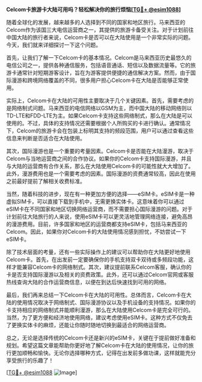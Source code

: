 **Celcom卡旅游卡大陆可用吗？轻松解决你的旅行烦恼[[TG💪+ @esim1088](https://t.me/s/esim1088)]**

随着全球化的发展，越来越多的人选择到不同的国家和地区旅行。马来西亚的Celcom作为该国三大电信运营商之一，其提供的旅游卡备受关注。对于计划前往中国大陆的旅行者来说，Celcom卡是否可以在大陆使用是一个非常实际的问题。今天，我们就来详细探讨一下这个问题。

首先，让我们了解一下Celcom卡的基本情况。Celcom是马来西亚历史最悠久的电信公司之一，提供各种通信服务，包括语音通话、短信以及数据流量等。它的旅游卡通常针对短期游客设计，旨在为游客提供便捷的通信解决方案。然而，由于国际漫游和跨境网络覆盖的不同，很多用户担心Celcom卡在大陆是否能够正常使用。

实际上，Celcom卡在大陆的可用性主要取决于几个关键因素。首先，需要考虑的是网络制式问题。马来西亚的电信网络以GSM为主，而中国大陆的移动网络则以TD-LTE和FDD-LTE为主。如果Celcom卡支持这些网络制式，那么在大陆是可以使用的。不过，具体的支持情况还需要根据个人所购买的卡进行确认。通常情况下，Celcom的旅游卡会在包装上标明其支持的频段范围，用户可以通过查看这些信息来判断是否适合在大陆使用。

其次，国际漫游也是一个重要的考量因素。Celcom卡是否能在大陆漫游，取决于Celcom与当地运营商之间的合作协议。如果你的Celcom卡支持国际漫游，并且与大陆的运营商有合作关系，那么在大陆使用Celcom卡的可能性就大大增加了。此外，漫游费用也是一个需要考虑的因素。国际漫游的资费通常较高，因此在使用之前最好提前了解相关收费标准。

当然，随着科技的进步，现在有一种更加方便的选择——eSIM卡。eSIM卡是一种虚拟SIM卡，可以直接下载到手机中，无需更换实体卡。这意味着你可以通过eSIM卡在不同国家和地区切换网络运营商，而不需要担心国际漫游的问题。对于计划前往大陆旅行的人来说，使用eSIM卡可以更灵活地管理网络连接，避免高昂的漫游费用。目前，许多国家和地区的运营商都支持eSIM卡，包括马来西亚的Celcom。因此，如果你对Celcom卡的大陆使用情况感到担忧，不妨尝试一下eSIM卡。

除了技术层面的考量，还有一些实际操作上的建议可以帮助你在大陆更好地使用Celcom卡。首先，在出发前一定要确保你的手机支持双卡双待或多频段功能，这样才能兼容Celcom卡的网络制式。其次，建议提前联系Celcom客服，确认你的卡是否支持国际漫游以及相关的资费政策。此外，还可以通过Celcom官网或客服热线查询大陆的合作运营商信息，以便在到达后快速找到可用的网络。

最后，我们再来总结一下Celcom卡在大陆的可用性。总体而言，Celcom卡在大陆的使用情况取决于网络制式、国际漫游协议以及手机设备的支持情况。如果你的卡支持相应的网络制式并能顺利漫游，那么在大陆使用Celcom卡是完全可行的。当然，为了更方便和经济地使用网络，建议考虑使用eSIM卡。这种方式不仅免去了更换实体卡的麻烦，还能让你随时随地切换到最适合的网络运营商。

总之，无论是选择传统的Celcom卡还是新兴的eSIM卡，关键在于提前做好准备和规划。希望这篇文章能帮助你更好地了解Celcom卡在大陆的使用情况，让你的旅行更加顺畅和愉快。无论你选择哪种方式，记得在出发前多做功课，这样就能充分享受旅行的乐趣了！

[[TG💪+ @esim1088](https://t.me/s/esim1088) ![Image](https://i.postimg.cc/4NQfJmqS/Snipaste-2025-05-13-00-14-12.png)]